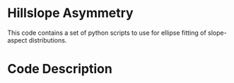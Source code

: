 # Hillslope Asymmetry

This code contains a set of python scripts to use for ellipse fitting of slope-aspect distributions.

# Code Description
